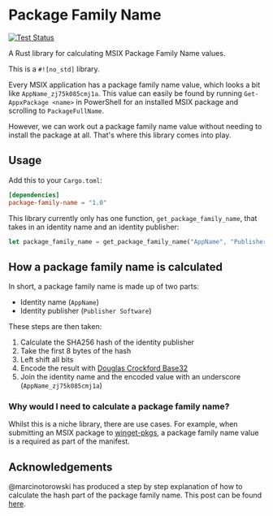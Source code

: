 # Package Family Name

[![Test Status](https://github.com/russellbanks/package-family-name/workflows/Tests/badge.svg?event=push)](https://github.com/russellbanks/package-family-name/actions)

A Rust library for calculating MSIX Package Family Name values.

This is a `#![no_std]` library.

Every MSIX application has a package family name value, which looks a bit like `AppName_zj75k085cmj1a`. This value can
easily be found by running `Get-AppxPackage <name>` in PowerShell for an installed MSIX package and scrolling to
`PackageFullName`.

However, we can work out a package family name value without needing to install the package at all. That's where this
library comes into play.

## Usage

Add this to your `Cargo.toml`:

```toml
[dependencies]
package-family-name = "1.0"
```

This library currently only has one function, `get_package_family_name`, that takes in an identity name and an identity
publisher:

```rust
let package_family_name = get_package_family_name("AppName", "Publisher Software"); // AppName_zj75k085cmj1a
```

## How a package family name is calculated

In short, a package family name is made up of two parts:

- Identity name (`AppName`)
- Identity publisher (`Publisher Software`)

These steps are then taken:

1. Calculate the SHA256 hash of the identity publisher
2. Take the first 8 bytes of the hash
3. Left shift all bits
4. Encode the result with [Douglas Crockford Base32](http://www.crockford.com/base32.html)
5. Join the identity name and the encoded value with an underscore (`AppName_zj75k085cmj1a`)

### Why would I need to calculate a package family name?

Whilst this is a niche library, there are use cases. For example, when submitting an MSIX package to
[winget-pkgs](https://github.com/microsoft/winget-pkgs), a package family name value is a required as part of the
manifest.

## Acknowledgements

@marcinotorowski has produced a step by step explanation of how to calculate the hash part of the package family name.
This post can be found
[here](https://marcinotorowski.com/2021/12/19/calculating-hash-part-of-msix-package-family-name).
